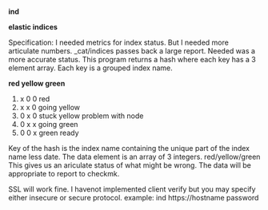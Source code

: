 
**ind**

**elastic indices**

Specification: I needed metrics for index status. But I needed more articulate numbers.
_cat/indices passes back a large report. Needed was a more accurate status. This program returns
a hash where each key has a 3 element array. Each key is a grouped index name.

**red yellow green**

1. x 0 0       red                    
2. x x 0       going yellow
3. 0 x 0       stuck yellow problem with node
4. 0 x x       going green
5. 0 0 x       green ready

Key of the hash is the index name containing the unique part of the index name less date.
The data element is an array of 3 integers. red/yellow/green
This gives us an ariculate status of what might be wrong. The data will be appropriate to report to checkmk.

SSL will work fine. I havenot implemented client verify but you may specify either insecure or secure protocol.
example:
  ind https://hostname password
